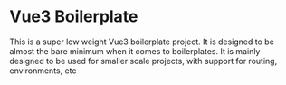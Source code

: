 # Vue3 Boilerplate
This is a super low weight Vue3 boilerplate project. It is designed to be almost the bare minimum when it comes to boilerplates.
It is mainly designed to be used for smaller scale projects, with support for routing, environments, etc
